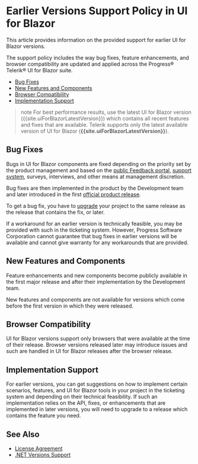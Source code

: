 
# Earlier Versions Support Policy in UI for Blazor

This article provides information on the provided support for earlier UI for Blazor versions.

The support policy includes the way bug fixes, feature enhancements, and browser compatibility are updated and applied across the Progress&reg; Telerik&reg; UI for Blazor suite.

* [Bug Fixes](#bug-fixes)
* [New Features and Components](#new-features-and-components)
* [Browser Compatibility](#browser-compatibility)
* [Implementation Support](#implementation-support)

>note For best performance results, use the latest UI for Blazor version ({{site.uiForBlazorLatestVersion}}) which contains all recent features and fixes that are available. Telerik supports only the latest available version of UI for Blazor (**{{site.uiForBlazorLatestVersion}}**).

## Bug Fixes

Bugs in UI for Blazor components are fixed depending on the priority set by the product management and based on the [public Feedback portal](https://feedback.telerik.com/blazor), [support system](https://www.telerik.com/account/support-tickets), surveys, interviews, and other means at management discretion.

Bug fixes are then implemented in the product by the Development team and later introduced in the first [official product release](https://www.telerik.com/support/whats-new/blazor-ui/release-history).

To get a bug fix, you have to [upgrade](slug:upgrade-tutorial) your project to the same release as the release that contains the fix, or later.

If a workaround for an earlier version is technically feasible, you may be provided with such in the ticketing system. However, Progress Software Corporation cannot guarantee that bug fixes in earlier versions will be available and cannot give warranty for any workarounds that are provided.

## New Features and Components

Feature enhancements and new components become publicly available in the first major release and after their implementation by the Development team.

New features and components are not available for versions which come before the first version in which they were released.

## Browser Compatibility

UI for Blazor versions support only browsers that were available at the time of their release. Browser versions released later may introduce issues and such are handled in UI for Blazor releases after the browser release.

## Implementation Support

For earlier versions, you can get suggestions on how to implement certain scenarios, features, and UI for Blazor tools in your project in the ticketing system and depending on their technical feasibility. If such an implementation relies on the API, fixes, or enhancements that are implemented in later versions, you will need to upgrade to a release which contains the feature you need.

## See Also

* [License Agreement](https://www.telerik.com/purchase/license-agreement/blazor-ui)
* [.NET Versions Support](slug:system-requirements#-net-versions-support)
